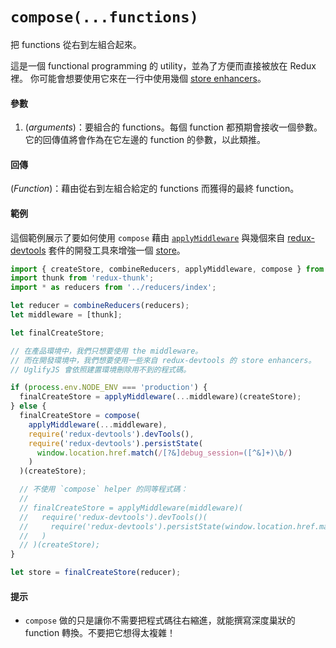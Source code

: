 # `compose(...functions)`

把 functions 從右到左組合起來。

這是一個 functional programming 的 utility，並為了方便而直接被放在 Redux 裡。
你可能會想要使用它來在一行中使用幾個 [store enhancers](../Glossary.md#store-enhancer)。

#### 參數

1. (*arguments*)：要組合的 functions。每個 function 都預期會接收一個參數。它的回傳值將會作為在它左邊的 function 的參數，以此類推。

#### 回傳

(*Function*)：藉由從右到左組合給定的 functions 而獲得的最終 function。

#### 範例

這個範例展示了要如何使用 `compose` 藉由 [`applyMiddleware`](applyMiddleware.md) 與幾個來自 [redux-devtools](https://github.com/gaearon/redux-devtools) 套件的開發工具來增強一個 [store](Store.md)。

```js
import { createStore, combineReducers, applyMiddleware, compose } from 'redux';
import thunk from 'redux-thunk';
import * as reducers from '../reducers/index';

let reducer = combineReducers(reducers);
let middleware = [thunk];

let finalCreateStore;

// 在產品環境中，我們只想要使用 the middleware。
// 而在開發環境中，我們想要使用一些來自 redux-devtools 的 store enhancers。
// UglifyJS 會依照建置環境刪除用不到的程式碼。

if (process.env.NODE_ENV === 'production') {
  finalCreateStore = applyMiddleware(...middleware)(createStore);
} else {
  finalCreateStore = compose(
    applyMiddleware(...middleware),
    require('redux-devtools').devTools(),
    require('redux-devtools').persistState(
      window.location.href.match(/[?&]debug_session=([^&]+)\b/)
    )
  )(createStore);

  // 不使用 `compose` helper 的同等程式碼：
  //
  // finalCreateStore = applyMiddleware(middleware)(
  //   require('redux-devtools').devTools()(
  //     require('redux-devtools').persistState(window.location.href.match(/[?&]debug_session=([^&]+)\b/))()
  //   )
  // )(createStore);
}

let store = finalCreateStore(reducer);
```

#### 提示

* `compose` 做的只是讓你不需要把程式碼往右縮進，就能撰寫深度巢狀的 function 轉換。不要把它想得太複雜！

